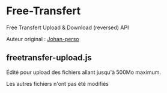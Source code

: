 # Free-Transfert
Free Transfert Upload &amp; Download (reversed) API 

Auteur original : [Johan-perso](https://gist.github.com/johan-perso)

## freetransfer-upload.js

Édité pour upload des fichiers allant jusqu'à 500Mo maximum.

Les autres fichiers n'ont pas été modifiés
